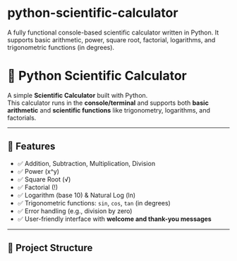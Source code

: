 # python-scientific-calculator
A fully functional console-based scientific calculator written in Python. It supports basic arithmetic, power, square root, factorial, logarithms, and trigonometric functions (in degrees).
# 🧮 Python Scientific Calculator

A simple **Scientific Calculator** built with Python.  
This calculator runs in the **console/terminal** and supports both **basic arithmetic** and **scientific functions** like trigonometry, logarithms, and factorials.  

---

## 🚀 Features
- ✅ Addition, Subtraction, Multiplication, Division  
- ✅ Power (x^y)  
- ✅ Square Root (√)  
- ✅ Factorial (!)  
- ✅ Logarithm (base 10) & Natural Log (ln)  
- ✅ Trigonometric functions: `sin`, `cos`, `tan` (in degrees)  
- ✅ Error handling (e.g., division by zero)  
- ✅ User-friendly interface with **welcome and thank-you messages**  

---

## 📂 Project Structure
